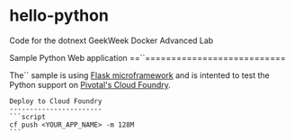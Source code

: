 # hello-python
Code for the dotnext GeekWeek Docker Advanced Lab

Sample Python Web application
==``===========================

The`` sample is using [Flask microframework](http://flask.pocoo.org/) and is intented to test the Python support on [Pivotal's Cloud Foundry](https://run.pivotal.io/).
`````
Deploy to Cloud Foundry
-----------------------
```script
cf push <YOUR_APP_NAME> -m 128M
```
